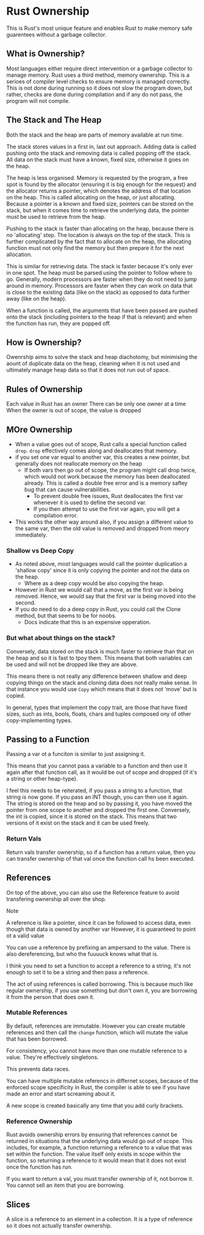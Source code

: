 # Rust Ownership

This is Rust's most unique feature and enables Rust to make memory safe guarentees without a garbage collector. 

## What is Ownership?

Most languages either require direct intervention or a garbage collector to manage memory. Rust uses a third method, memory ownership. This is a serioes of compiler level checks to ensure memory is managed correctly. This is not done during running so it does not slow the program down, but rather, checks are done during compilation and if any do not pass, the program will not compile.

## The Stack and The Heap

Both the stack and the heap are parts of memory available at run time.

The stack stores values in a first in, last out approach. Adding data is called pushing onto the stack and removing data is called popping off the stack. All data on the stack must have a known, fixed size, otherwise it  goes on the heap.

The heap is less organised. Memory is requested by the program, a free spot is found by the allocator (ensuring it is big enough for the request) and the allocator returns a pointer, which denotes the address of that location on the heap. This is called allocating on the heap, or just allocating. Because a pointer is a known and fixed size, pointers can be stored on the stack, but when it comes time to retrieve the underlying data, the pointer must be used to retrieve from the heap. 

Pushing to the stack is faster than allocating on the heap, because there is no 'allocating' step. The location is always on the top of the stack. This is further complicated by the fact that to allocate on the heap, the allocating function must not only find the memory but then prepare it for the next allocation.

This is similar for retrieving data. The stack is faster because it's only ever in one spot. The heap must be parsed using the pointer to follow where to go. Generally, modern processors are faster when they do not need to jump around in memory. Processors are faster when they can work on data that is close to the existing data (like on the stack) as opposed to data further away (like on the heap).

When a function is called, the arguments that have been passed are pushed onto the stack (including pointers to the heap if that is relevant) and when the function has run, they are popped off. 

## How is Ownership?

Owenrship aims to solve the stack and heap diachotomy, but minimising the aount of duplicate data on the heap, cleaning when it is not used and ultimately manage heap data so that it does not run out of space.

## Rules of Ownership

Each value in Rust has an owner
There can be only one owner at a time
When the owner is out of scope, the value is dropped

## MOre Ownership

- When a value goes out of scope, Rust calls a special function called `drop`. `drop` effectively comes along and deallocates that memory. 
- if you set one var equal to another var, this creates a new pointer, but generally does not reallocate memory on the heap
    - If both vars then go out of scope, the program might call drop twice, which would not work because the memory has been deallocated already. This is called a double free error and is a memory saftey bug that can cause vulnerabilities.
        - To prevent double free issues, Rust deallocates the first var whenever it is used to define the second var. 
        - If you then attempt to use the first var again, you will get a compilation error.
- This works the other way around also, if you assign a different value to the same var, then the old value is removed and dropped from meory immediately.

### Shallow vs Deep Copy

- As noted above, most languages would call the pointer duplication a 'shallow copy' since it is only copying the pointer and not the data on the heap. 
    - Where as a deep copy would be also copying the heap.
- However in Rust we would call that a move, as the first var is being removed. Hence, we would say that the first var is being moved into the second.
- If you do need to do a deep copy in Rust, you could call the Clone method, but that seems to be for noobs.
    - Docs indicate that this is an expensive opperation.

### But what about things on the stack?

Conversely, data stored on the stack is much faster to retrieve than that on the heap and so it is fast to tpoy them. This means that both variables can be used and will not be dropped like they are above. 

This means there is not really any difference between shallow and deep copying things on the stack and cloning data does not really make sense. In that instance you would use `Copy` which means that it does not 'move' but is copied.

In general, types that implement the copy trait, are those that have fixed sizes, such as ints, bools, floats, chars and tuples composed ony of other copy-implementing types.

## Passing to a Function

Passing a var ot a funciton is similar to just assigning it. 

This means that you cannot pass a variable to a function and then use it again after that function call, as it would be out of scope and dropped (if it's a string or other heap-type). 

I feel this needs to be reiterated, if you pass a string to a function, that string is now gone. If you pass an INT though, you can then use it again. The string is stored on the heap and so by passing it, you have moved the pointer from one scope to another and dropped the first one. Conversely, the int is copied, since it is stored on the stack. This means that two versions of it exist on the stack and it can be used freely.

### Return Vals

Return vals transfer ownership, so if a function has a return value, then you can transfer ownership of that val once the function call hs been executed.

## References

On top of the above, you can also use the Reference feature to avoid transfering ownership all over the shop.

> [!NOTE]
> A reference is like a pointer, since it can be followed to access data, even though that data is owned by another var
> However, it is guaranteed to point ot a valid value

You can use a reference by prefixing an ampersand to the value. There is also dereferencing, but who the fuuuuck knows what that is.

I think you need to set a function to accept a reference to a string, it's not enough to set it to be a string and then pass a reference.

The act of using references is called borrowing. This is because much like regular ownership, if you use something but don't own it, you are borrowing it from the person that does own it.

### Mutable References

By default, references are immutable. However you can create mutable references and then call the `change` function, which will mutate the value that has been borrowed.

For consistency, you cannot have more than one mutable reference to a value. They're effectively singletons.

This prevents data races.

You can have multiple mutable referencs in differnet scopes, because of the enforced scope specificity in Rust, the compiler is able to see if you have made an error and start screaming about it.

A new scope is created basically any time that you add curly brackets.

### Reference Ownership

Rust avoids ownership errors by ensuring that references cannot be returned in situations that the underlying data would go out of scope. This includes, for example, a function returning a reference to a value that was set within the function. The value itself only exists in scope within the function, so returning a reference to it would mean that it does not exist once the function has run. 

If you want to return a val, you must transfer ownership of it, not borrow it. You cannot sell an item that you are borrowing.

## Slices

A slice is a reference to an element in a collection. It is a type of reference so it does not actually transfer ownership.

